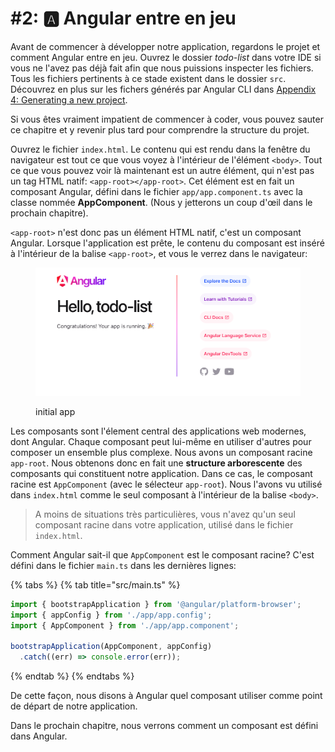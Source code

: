 # #2: 🅰 Angular entre en jeu

Avant de commencer à développer notre application, regardons le projet et comment Angular entre en jeu. Ouvrez le dossier _todo-list_ dans votre IDE si vous ne l'avez pas déjà fait afin que nous puissions inspecter les fichiers. Tous les fichiers pertinents à ce stade existent dans le dossier `src`.
Découvrez en plus sur les fichers générés par Angular CLI dans [Appendix 4: Generating a new project](https://ng-girls.gitbook.io/todo-list-tutorial/workshop-todo-list/appendix-1-generating-a-new-project).

Si vous êtes vraiment impatient de commencer à coder, vous pouvez sauter ce chapitre et y revenir plus tard pour comprendre la structure du projet.

Ouvrez le fichier `index.html`. Le contenu qui est rendu dans la fenêtre du navigateur est tout ce que vous voyez à l'intérieur de l'élément `<body>`. Tout ce que vous pouvez voir là maintenant est un autre élément, qui n'est pas un tag HTML natif: `<app-root></app-root>`. Cet élément est en fait un composant Angular, défini dans le fichier `app/app.component.ts` avec la classe nommée **AppComponent**. (Nous y jetterons un coup d'œil dans le prochain chapitre).

`<app-root>` n'est donc pas un élément HTML natif, c'est un composant Angular. Lorsque l'application est prête, le contenu du composant est inséré à l'intérieur de la balise `<app-root>`, et vous le verrez dans le navigateur:

<figure><img src="../.gitbook/assets/image (12).png" alt=""><figcaption><p>initial app</p></figcaption></figure>

Les composants sont l'élement central des applications web modernes, dont Angular. Chaque composant peut lui-même en utiliser d'autres pour composer un ensemble plus complexe. Nous avons un composant racine `app-root`. Nous obtenons donc en fait une **structure arborescente** des composants qui constituent notre application. Dans ce cas, le composant racine est `AppComponent` (avec le sélecteur `app-root`). Nous l'avons vu utilisé dans `index.html` comme le seul composant à l'intérieur de la balise `<body>`.

> A moins de situations très particulières, vous n'avez qu'un seul composant racine dans votre application, utilisé dans le fichier `index.html`.

Comment Angular sait-il que `AppComponent` est le composant racine? C'est défini dans le fichier `main.ts` dans les dernières lignes:

{% tabs %}
{% tab title="src/main.ts" %}
```typescript
import { bootstrapApplication } from '@angular/platform-browser';
import { appConfig } from './app/app.config';
import { AppComponent } from './app/app.component';

bootstrapApplication(AppComponent, appConfig)
  .catch((err) => console.error(err));
```
{% endtab %}
{% endtabs %}

De cette façon, nous disons à Angular quel composant utiliser comme point de départ de notre application.

Dans le prochain chapitre, nous verrons comment un composant est défini dans Angular.

